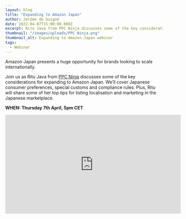 ```yaml
---
layout: blog
title: "Expanding to Amazon Japan"
author: Jérôme de Guigné
date: 2022-04-07T15:00:00.000Z
excerpt: Ritu Java from PPC Ninja discusses some of the key considerations for expanding to Amazon Japan. We’ll cover Japanese consumer preferences, customs and compliance.
thumbnail: "/images/uploads/PPC Ninja.png"
thumbnail_alt: Expanding to Amazon Japan webinar
tags:
  - Webinar
---
```


<!--StartFragment-->

Amazon Japan presents a huge opportunity for brands looking to scale internationally.

Join us as Ritu Java from [PPC Ninja](https://www.ppcninja.com/) discusses some of the key considerations for expanding to Amazon Japan. We’ll cover Japanese consumer preferences, special customs and compliance rules. Plus, Ritu will share some of her top tips for listing localisation and marketing in the Japanese marketplace.

**WHEN: Thursday 7th April, 5pm CET**

<iframe width="560" height="315" src="https://www.youtube.com/embed/3IXasA8hTXs" title="YouTube video player" frameborder="0" allow="accelerometer; autoplay; clipboard-write; encrypted-media; gyroscope; picture-in-picture; web-share" allowfullscreen></iframe>


<!--EndFragment-->
